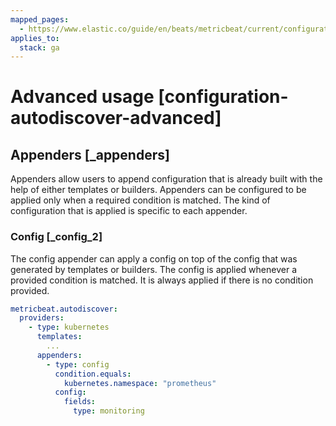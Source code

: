 ```yaml
---
mapped_pages:
  - https://www.elastic.co/guide/en/beats/metricbeat/current/configuration-autodiscover-advanced.html
applies_to:
  stack: ga
---
```


# Advanced usage [configuration-autodiscover-advanced]


## Appenders [_appenders]

Appenders allow users to append configuration that is already built with the help of either templates or builders. Appenders can be configured to be applied only when a required condition is matched. The kind of configuration that is applied is specific to each appender.


### Config [_config_2]

The config appender can apply a config on top of the config that was generated by templates or builders. The config is applied whenever a provided condition is matched. It is always applied if there is no condition provided.

```yaml
metricbeat.autodiscover:
  providers:
    - type: kubernetes
      templates:
        ...
      appenders:
        - type: config
          condition.equals:
            kubernetes.namespace: "prometheus"
          config:
            fields:
              type: monitoring
```


